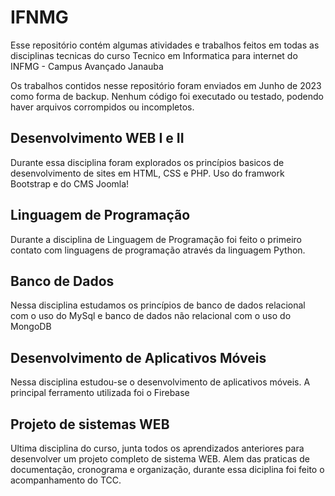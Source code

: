 # IFNMG
Esse repositório contém algumas atividades e trabalhos feitos em todas as disciplinas tecnicas do curso Tecnico em Informatica para internet do INFMG - Campus Avançado Janauba

Os trabalhos contidos nesse repositório foram enviados em Junho de 2023 como forma de backup. Nenhum código foi executado ou testado, podendo haver arquivos corrompidos ou incompletos.

## Desenvolvimento WEB I e II 
Durante essa disciplina foram explorados os princípios basicos de desenvolvimento de sites em HTML, CSS e PHP.  Uso do framwork Bootstrap e do CMS Joomla! 

## Linguagem de Programação 
Durante a disciplina de Linguagem de Programação foi feito o primeiro contato com linguagens de programação através da linguagem Python. 

## Banco de Dados
Nessa disciplina estudamos os princípios de banco de dados relacional com o uso do MySql e banco de dados não relacional com o uso do MongoDB

## Desenvolvimento de Aplicativos Móveis
Nessa disciplina estudou-se o desenvolvimento de aplicativos móveis. A principal ferramento utilizada foi o Firebase 

## Projeto de sistemas WEB
Ultima disciplina do curso, junta todos os aprendizados anteriores para desenvolver um projeto completo de sistema WEB. Alem das praticas de documentação, cronograma e organização, durante essa diciplina foi feito o acompanhamento do TCC.
